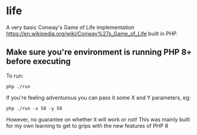 # life

A very basic Conway's Game of Life implementation https://en.wikipedia.org/wiki/Conway%27s_Game_of_Life built in PHP.

## Make sure you're environment is running PHP 8+ before executing

To run:
```shell
php ./run
```
If you're feeling adventurous you can pass it some X and Y parameters, eg:
```shell
php ./run -x 50 -y 50
```
However, no guarantee on whether it will work or not! This was mainly built for my own learning to get to grips with the
new features of PHP 8
